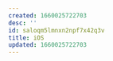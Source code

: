 ```yaml
---
created: 1660025722703
desc: ''
id: saloqm5lmnxn2npf7x42q3v
title: iOS
updated: 1660025722703
---
```

   
